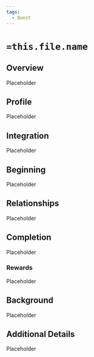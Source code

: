 ```yaml
---
tags:
  - Quest
---
```

# `=this.file.name`
## Overview
Placeholder

## Profile
Placeholder

## Integration
Placeholder

## Beginning
Placeholder

## Relationships
Placeholder

## Completion
Placeholder

### Rewards
Placeholder

## Background
Placeholder

## Additional Details
Placeholder

